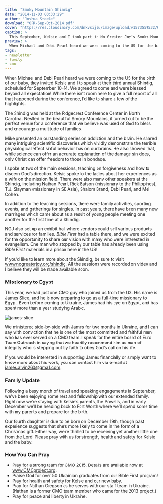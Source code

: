 ```yaml
---
title: "Smoky Mountain Shindig"
date: "2014-11-03 03:33:29"
author: "Joshua Steele"
download: "OFR-Sep-Oct-2014.pdf"
cover: "https://res.cloudinary.com/dnkvsijzu/image/upload/v1573559532/OFReport/2014-11-03-smoky-mountain-shindig/ofr-shindig-cover-12-6_bzlbvv.jpg"
caption: >
  This September, Kelsie and I took part in No Greater Joy’s Smoky Mountain Shindig. Over 2,000 people gathered for an unforgettable conference filled with solid Bible teaching, singing, fellowship, games, and encouragement.
preview: >
  When Michael and Debi Pearl heard we were coming to the US for the birth of our baby, they invited Kelsie and I to speak at their third annual Shindig, scheduled for September 10-14. We agreed to come and were blessed beyond all expectation! While there isn’t room here to give a full report of all that happened during the conference, I’d like to share a few of the highlights.
tags:
- newsletter
- family
- cmo
---
```


When Michael and Debi Pearl heard we were coming to the US for the birth of our baby, they invited Kelsie and I to speak at their third annual Shindig, scheduled for September 10-14. We agreed to come and were blessed beyond all expectation! While there isn’t room here to give a full report of all that happened during the conference, I’d like to share a few of the highlights.

The Shindig was held at the Ridgecrest Conference Center in North Carolina. Nestled in the beautiful Smoky Mountains, it turned out to be the perfect venue for a conference that we believe was used of God to bless and encourage a multitude of families.

Mike presented an outstanding series on addiction and the brain. He shared many intriguing scientific discoveries which vividly demonstrate the terrible physiological effect sinful behavior has on our brains. He also showed that, while science can offer an accurate explanation of the damage sin does, only Christ can offer freedom to those in bondage.

I spoke at two of the main sessions, teaching on forgiveness and how to discern God’s direction. Kelsie spoke to the ladies about her experiences as a wife on the mission field. There were also many other speakers at the Shindig, including Nathan Pearl, Rick Batson (missionary to the Philippines), T.J. Slayman (missionary in SE Asia), Shalom Brand, Debi Pearl, and Mel Cohen.

In addition to the teaching sessions, there were family activities, sporting events, and gatherings for singles. In past years, there have been many new marriages which came about as a result of young people meeting one another for the first time at a Shindig.

NGJ also set up an exhibit hall where vendors could sell various products and services for families. *Bible First* had a table there, and we were excited for the opportunity to share our vision with many who were interested in evangelism. One man who stopped by our table has already been using *Bible First* materials in a prison here in the US!

If you’d like to learn more about the Shindig, be sure to visit <a href="http://www.nogreaterjoy.org/shindig" target="_blank">www.nogreaterjoy.org/shindig</a>. All the sessions were recorded on video and I believe they will be made available soon.

### Missionary to Egypt

This year, we had just one CMO guy who joined us from the US. His name is James Slice, and he is now preparing to go as a full-time missionary to Egypt. Even before coming to Ukraine, James had his eye on Egypt, and has spent more than a year studying Arabic.

<img class="alignleft size-full wp-image-1941" src="//d21yo20tm8bmc2.cloudfront.net/2014/11/james-slice.png" alt="james-slice" />

We ministered side-by-side with James for two months in Ukraine, and I can say with conviction that he is one of the most committed and faithful men who has ever served on a CMO team. I speak for the entire board of Euro Team Outreach in saying that we heartily recommend him as man of integrity who is stepping out by faith to obey God’s call on his life.

If you would be interested in supporting James financially or simply want to know more about his work, you can contact him via e-mail at
<a href="mailto:james.alvin260@gmail.com" target="_blank">james.alvin260@gmail.com</a>.

### Family Update

Following a busy month of travel and speaking engagements in September, we’ve been enjoying some rest and fellowship with our extended family. Right now we’re staying with Kelsie’s parents, the Powells, and in early December we’ll be heading back to Fort Worth where we’ll spend some time with my parents and prepare for the birth.

Our fourth daughter is due to be born on December 19th, though past experience suggests that she’s more likely to come in the form of a Christmas gift. Either way, we’re thrilled to be receiving yet another little one from the Lord. Please pray with us for strength, health and safety for Kelsie and the baby.

### How You Can Pray

* Pray for a strong team for CMO 2015. Details are available now at <a href="http://www.CMOproject.org" target="_blank">www.CMOproject.org</a>.
* Praise God for over 50 Ukrainian graduates from our Bible First program!
* Pray for health and safety for Kelsie and our new baby.
* Pray for Nathan Gregson as he serves with our staff team in Ukraine. (Nathan is a former CMO team member who came for the 2013 project.)
* Pray for peace and liberty in Ukraine.
